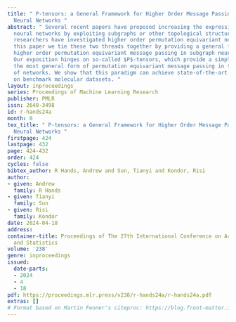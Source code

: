 ```yaml
---
title: " P-tensors: a General Framework for Higher Order Message Passing in Subgraph
  Neural Networks "
abstract: " Several recent papers have proposed increasing the expressiveness of graph
  neural networks by exploiting subgraphs or other topological structures. In parallel,
  researchers have investigated higher order permutation equivariant networks. In
  this paper we tie these two threads together by providing a general framework for
  higher order permutation equivariant message passing in subgraph neural networks.
  Our exposition hinges on so-called $P$-tensors, which provide a simple way to define
  the most general form of permutation equivariant message passing in this category
  of networks. We show that this paradigm can achieve state-of-the-art performance
  on benchmark molecular datasets. "
layout: inproceedings
series: Proceedings of Machine Learning Research
publisher: PMLR
issn: 2640-3498
id: r-hands24a
month: 0
tex_title: " P-tensors: a General Framework for Higher Order Message Passing in Subgraph
  Neural Networks "
firstpage: 424
lastpage: 432
page: 424-432
order: 424
cycles: false
bibtex_author: R Hands, Andrew and Sun, Tianyi and Kondor, Risi
author:
- given: Andrew
  family: R Hands
- given: Tianyi
  family: Sun
- given: Risi
  family: Kondor
date: 2024-04-18
address:
container-title: Proceedings of The 27th International Conference on Artificial Intelligence
  and Statistics
volume: '238'
genre: inproceedings
issued:
  date-parts:
  - 2024
  - 4
  - 18
pdf: https://proceedings.mlr.press/v238/r-hands24a/r-hands24a.pdf
extras: []
# Format based on Martin Fenner's citeproc: https://blog.front-matter.io/posts/citeproc-yaml-for-bibliographies/
---
```

